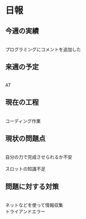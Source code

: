 # 日報



## 今週の実績
<br>プログラミングにコメントを追加した<br>


## 来週の予定<br>
<br>AT<br>

## 現在の工程<br>
<br>コーディング作業<br>

## 現状の問題点<br>
<br>自分の力で完成させられるか不安<br>
<br>スロットの知識不足<be>

## 問題に対する対策<br>
<br>ネットなどを使って情報収集<br>
<be>トライアンドエラー<br>